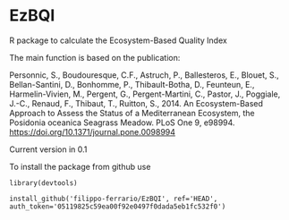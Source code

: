 # EzBQI
 R package to calculate the Ecosystem-Based Quality Index


 The main function is based on the publication:

Personnic, S., Boudouresque, C.F., Astruch, P., Ballesteros, E., Blouet, S., Bellan-Santini, D., Bonhomme, P., Thibault-Botha, D., Feunteun, E., Harmelin-Vivien, M., Pergent, G., Pergent-Martini, C., Pastor, J., Poggiale, J.-C., Renaud, F., Thibaut, T., Ruitton, S., 2014. An Ecosystem-Based Approach to Assess the Status of a Mediterranean Ecosystem, the Posidonia oceanica Seagrass Meadow. PLoS One 9, e98994. https://doi.org/10.1371/journal.pone.0098994

Current version in 0.1

To install the package from github use

```
library(devtools)

install_github('filippo-ferrario/EzBQI', ref='HEAD', auth_token='05119825c59ea00f92e0497f0dada5eb1fc532f0')
```